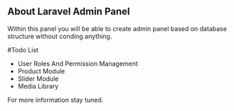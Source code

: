 ## About Laravel Admin Panel

Within this panel you will be able to create admin panel based on database structure without conding anything.


#Todo List

- User Roles And Permission Management
- Product Module
- Slider Module
- Media Library

For more information stay tuned.
